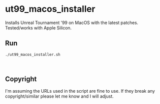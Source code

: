 # ut99_macos_installer
Installs Unreal Tournament '99 on MacOS with the latest patches. Tested/works with Apple Silicon.  


## Run
`./ut99_macos_installer.sh`

&nbsp;


## Copyright
I'm assuming the URLs used in the script are fine to use. If they break any copyright/similar please let me know and I will adjust. 
